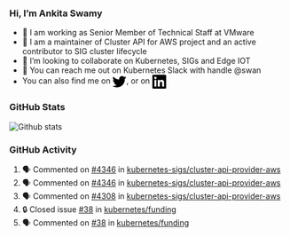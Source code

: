 ### Hi, I’m Ankita Swamy

- 💼 I am working as Senior Member of Technical Staff at VMware
- 👀 I am a maintainer of Cluster API for AWS project and an active contributor to SIG cluster lifecycle
- 💞️ I’m looking to collaborate on Kubernetes, SIGs and Edge IOT
- 💬 You can reach me out on Kubernetes Slack with handle @swan
- You can also find me on <a href="https://twitter.com/SwamyAnkita" target="blank"><img align="center" src="https://raw.githubusercontent.com/Ankitasw/Ankitasw/master/svg/twitter.svg" alt="Ankitasw" height="25" width="25" color="#1DA1f2" /></a>, or on <a href="https://www.linkedin.com/in/Ankitaswamy/" target="blank"><img align="center" src="https://raw.githubusercontent.com/Ankitasw/Ankitasw/master/svg/linkedin.svg" alt="Ankitasw" height="25" width="25" /></a>

### GitHub Stats
![Github stats](https://github-readme-stats.vercel.app/api?username=Ankitasw&count_private=true&show_icons=true&theme=tokyonight)

### GitHub Activity 
<!--START_SECTION:activity-->
1. 🗣 Commented on [#4346](https://github.com/kubernetes-sigs/cluster-api-provider-aws/issues/4346) in [kubernetes-sigs/cluster-api-provider-aws](https://github.com/kubernetes-sigs/cluster-api-provider-aws)
2. 🗣 Commented on [#4346](https://github.com/kubernetes-sigs/cluster-api-provider-aws/issues/4346) in [kubernetes-sigs/cluster-api-provider-aws](https://github.com/kubernetes-sigs/cluster-api-provider-aws)
3. 🗣 Commented on [#4308](https://github.com/kubernetes-sigs/cluster-api-provider-aws/issues/4308) in [kubernetes-sigs/cluster-api-provider-aws](https://github.com/kubernetes-sigs/cluster-api-provider-aws)
4. 🔒 Closed issue [#38](https://github.com/kubernetes/funding/issues/38) in [kubernetes/funding](https://github.com/kubernetes/funding)
5. 🗣 Commented on [#38](https://github.com/kubernetes/funding/issues/38) in [kubernetes/funding](https://github.com/kubernetes/funding)
<!--END_SECTION:activity-->
